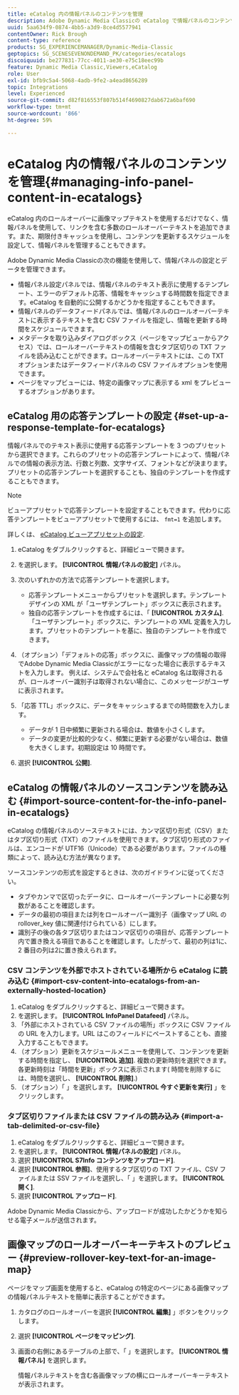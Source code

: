 ```yaml
---
title: eCatalog 内の情報パネルのコンテンツを管理
description: Adobe Dynamic Media Classicの eCatalog で情報パネルのコンテンツを管理する方法を説明します。
uuid: 5aa634f9-0874-4bb5-a3d9-8ce4d5577941
contentOwner: Rick Brough
content-type: reference
products: SG_EXPERIENCEMANAGER/Dynamic-Media-Classic
geptopics: SG_SCENESEVENONDEMAND_PK/categories/ecatalogs
discoiquuid: be277831-77cc-4011-ae30-e75c18eec99b
feature: Dynamic Media Classic,Viewers,eCatalog
role: User
exl-id: bfb9c5a4-5068-4adb-9fe2-a4ead8656289
topic: Integrations
level: Experienced
source-git-commit: d82f816553f807b514f4690827dab672a6baf690
workflow-type: tm+mt
source-wordcount: '866'
ht-degree: 59%

---
```


# eCatalog 内の情報パネルのコンテンツを管理{#managing-info-panel-content-in-ecatalogs}

eCatalog 内のロールオーバーに画像マップテキストを使用するだけでなく、情報パネルを使用して、リンクを含む多数のロールオーバーテキストを追加できます。また、期限付きキャッシュを使用し、コンテンツを更新するスケジュールを設定して、情報パネルを管理することもできます。

Adobe Dynamic Media Classicの次の機能を使用して、情報パネルの設定とデータを管理できます。

* 情報パネル設定パネルでは、情報パネルのテキスト表示に使用するテンプレート、エラーのデフォルト応答、情報をキャッシュする時間数を指定できます。eCatalog を自動的に公開するかどうかを指定することもできます。
* 情報パネルのデータフィードパネルでは、情報パネルのロールオーバーテキストに表示するテキストを含む CSV ファイルを指定し、情報を更新する時間をスケジュールできます。
* メタデータを取り込みダイアログボックス（ページをマップビューからアクセス）では、ロールオーバーテキストの情報を含むタブ区切りの TXT ファイルを読み込むことができます。ロールオーバーテキストには、この TXT オプションまたはデータフィードパネルの CSV ファイルオプションを使用できます。
* ページをマップビューには、特定の画像マップに表示する xml をプレビューするオプションがあります。

## eCatalog 用の応答テンプレートの設定 {#set-up-a-response-template-for-ecatalogs}

情報パネルでのテキスト表示に使用する応答テンプレートを 3 つのプリセットから選択できます。これらのプリセットの応答テンプレートによって、情報パネルでの情報の表示方法、行数と列数、文字サイズ、フォントなどが決まります。プリセットの応答テンプレートを選択することも、独自のテンプレートを作成することもできます。

>[!NOTE]
>
>ビューアプリセットで応答テンプレートを設定することもできます。代わりに応答テンプレートをビューアプリセットで使用するには、 `fmt=1` を追加します。
>
>詳しくは、 [eCatalog ビューアプリセットの設定](setting-ecatalog-viewer-presets.md#setting_up_ecatalog_viewer_presets).

1. eCatalog をダブルクリックすると、詳細ビューで開きます。
1. を選択します。 **[!UICONTROL 情報パネルの設定]** パネル。
1. 次のいずれかの方法で応答テンプレートを選択します。

   * 応答テンプレートメニューからプリセットを選択します。テンプレートデザインの XML が「ユーザテンプレート」ボックスに表示されます。
   * 独自の応答テンプレートを作成するには、「 **[!UICONTROL カスタム]**. 「ユーザテンプレート」ボックスに、テンプレートの XML 定義を入力します。プリセットのテンプレートを基に、独自のテンプレートを作成できます。

1. （オプション）「デフォルトの応答」ボックスに、画像マップの情報の取得でAdobe Dynamic Media Classicがエラーになった場合に表示するテキストを入力します。 例えば、システムで会社名と eCatalog 名は取得されるが、ロールオーバー識別子は取得されない場合に、このメッセージがユーザに表示されます。
1. 「応答 TTL」ボックスに、データをキャッシュするまでの時間数を入力します。

   * データが 1 日中頻繁に更新される場合は、数値を小さくします。
   * データの変更が比較的少なく、頻繁に更新する必要がない場合は、数値を大きくします。初期設定は 10 時間です。

1. 選択 **[!UICONTROL 公開]**.

## eCatalog の情報パネルのソースコンテンツを読み込む {#import-source-content-for-the-info-panel-in-ecatalogs}

eCatalog の情報パネルのソーステキストには、カンマ区切り形式（CSV）またはタブ区切り形式（TXT）のファイルを使用できます。タブ区切り形式のファイルは、エンコードが UTF16（Unicode）である必要があります。ファイルの種類によって、読み込む方法が異なります。

ソースコンテンツの形式を設定するときは、次のガイドラインに従ってください。

* タブやカンマで区切ったデータに、ロールオーバーテンプレートに必要な列数があることを確認します。
* データの最初の項目または列をロールオーバー識別子（画像マップ URL の rollover_key 値に関連付けられている）にします。
* 識別子の後の各タブ区切りまたはコンマ区切りの項目が、応答テンプレート内で置き換える項目であることを確認します。したがって、最初の列は$1$に、2 番目の列は$2$に置き換えられます。

### CSV コンテンツを外部でホストされている場所から eCatalog に読み込む {#import-csv-content-into-ecatalogs-from-an-externally-hosted-location}

1. eCatalog をダブルクリックすると、詳細ビューで開きます。
1. を選択します。 **[!UICONTROL InfoPanel Datafeed]** パネル。
1. 「外部にホストされている CSV ファイルの場所」ボックスに CSV ファイルの URL を入力します。URL はこのフィールドにペーストすることも、直接入力することもできます。
1. （オプション）更新をスケジュールメニューを使用して、コンテンツを更新する時間を指定し、 **[!UICONTROL 追加]**. 複数の更新時刻を選択できます。各更新時刻は「時間を更新」ボックスに表示されます( 時間を削除するには、時間を選択し、 **[!UICONTROL 削除]**.)
1. （オプション）「 」を選択します。 **[!UICONTROL 今すぐ更新を実行]** 」をクリックします。

### タブ区切りファイルまたは CSV ファイルの読み込み {#import-a-tab-delimited-or-csv-file}

<!-- 

Comment Type: remark
Last Modified By: unknown unknown 
Last Modified Date: 

<p>SR changed this section 10/23/2012</p>

 -->

1. eCatalog をダブルクリックすると、詳細ビューで開きます。
1. を選択します。 **[!UICONTROL 情報パネルの設定]** パネル。
1. 選択 **[!UICONTROL S7Info コンテンツをアップロード]**.
1. 選択 **[!UICONTROL 参照]**、使用するタブ区切りの TXT ファイル、CSV ファイルまたは SSV ファイルを選択し、「 」を選択します。 **[!UICONTROL 開く]**.
1. 選択 **[!UICONTROL アップロード]**.

Adobe Dynamic Media Classicから、アップロードが成功したかどうかを知らせる電子メールが送信されます。

## 画像マップのロールオーバーキーテキストのプレビュー {#preview-rollover-key-text-for-an-image-map}

ページをマップ画面を使用すると、eCatalog の特定のページにある画像マップの情報パネルテキストを簡単に表示することができます。

1. カタログのロールオーバーを選択 **[!UICONTROL 編集]** 」ボタンをクリックします。
1. 選択 **[!UICONTROL ページをマッピング]**.
1. 画面の右側にあるテーブルの上部で、「 」を選択します。 **[!UICONTROL 情報パネル]** を選択します。

   情報パネルテキストを含む各画像マップの横にロールオーバーキーテキストが表示されます。
